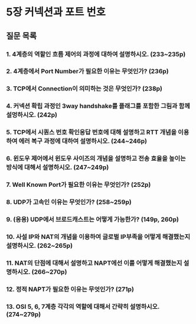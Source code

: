 # 5장 커넥션과 포트 번호

## 질문 목록

### 1. 4계층의 역할인 흐름 제어의 과정에 대하여 설명하시오. (233~235p)

### 2. 4계층에서 Port Number가 필요한 이유는 무엇인가? (236p)

### 3. TCP에서 Connection이 의미하는 것은 무엇인가? (238p)

### 4. 커넥션 확립 과정인 3way handshake를 플래그를 포함한 그림과 함께 설멍하시오. (242p)

### 5. TCP에서 시퀀스 번호 확인응답 번호에 대해 설명하고 RTT 개념을 이용하여 에러 복구 과정에 대하여 설명하시오. (244~246p)

### 6. 윈도우 제어에서 윈도우 사이즈의 개념을 설명하고 전송 효율을 높이는 방식에 대해서 설명하시오. (247~249p)

### 7. Well Known Port가 필요한 이유는 무엇인가? (252p)

### 8. UDP가 고속인 이유는 무엇인가? (258~259p)

### 9. (응용) UDP에서 브로드캐스트는 어떻게 가능한가? (149p, 260p)

### 10. 사설 IP와 NAT의 개념을 이용하여 글로벌 IP부족을 어떻게 해결했는지 설명하시오. (262~265p)

### 11. NAT의 단점에 대해서 설명하고 NAPT에선 이를 어떻게 해결했는지 설명하시오. (266~270p)

### 12. 정적 NAPT가 필요한 이유는 무엇인가? (271p)

### 13. OSI 5, 6, 7계층 각각의 역할에 대해서 간략히 설명하시오. (274~279p)

